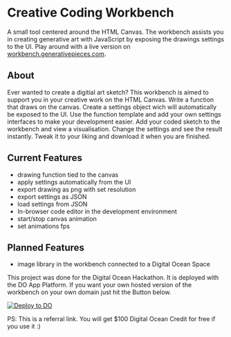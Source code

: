 # Creative Coding Workbench
A small tool centered around the HTML Canvas. The workbench assists you in creating generative art with JavaScript by exposing the drawings settings to the UI.
Play around with a live version on [workbench.generativepieces.com](https://workbench.generativepieces.com).

## About
Ever wanted to create a digitial art sketch? This workbench is aimed to support you in your creative work on the HTML Canvas. Write a function that draws on the canvas. Create a settings object wich will automatically be exposed to the UI. Use the function template and add your own settings interfaces to make your development easier. Add your coded sketch to the workbench and view a visualisation. Change the settings and see the result instantly. Tweak it to your liking and download it when you are finished.

## Current Features
 - drawing function tied to the canvas 
 - apply settings automatically from the UI
 - export drawing as png with set resolution
 - export settings as JSON
 - load settings from JSON
 - In-browser code editor in the development environment
 - start/stop canvas animation
 - set animations fps

## Planned Features
 - image library in the workbench connected to a Digital Ocean Space

This project was done for the Digital Ocean Hackathon. It is deployed with the DO App Platform.
If you want your own hosted version of the workbench on your own domain just hit the Button below.

[![Deploy to DO](https://mp-assets1.sfo2.digitaloceanspaces.com/deploy-to-do/do-btn-blue.svg)](https://cloud.digitalocean.com/apps/new?repo=https://github.com/Doener48/creative-coding-workbench/tree/master&refcode=a9152b5385cf)

PS: This is a referral link. You will get $100 Digital Ocean Credit for free if you use it :)
